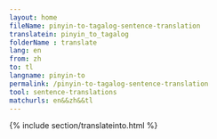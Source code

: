 ```yaml
---
layout: home
fileName: pinyin-to-tagalog-sentence-translation
translatein: pinyin_to_tagalog
folderName : translate
lang: en
from: zh
to: tl
langname: pinyin-to
permalink: /pinyin-to-tagalog-sentence-translation
tool: sentence-translations
matchurls: en&&zh&&tl
---
```

{% include section/translateinto.html %}
